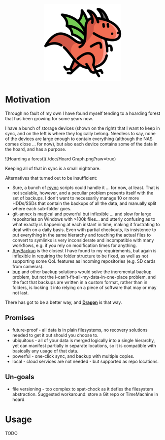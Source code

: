 <p align="center"><img src="doc/dragon.png" width="250px" /></p>

# Motivation

Through no fault of my own I have found myself tending to a hoarding forest that has been growing for some years now.

I have a bunch of storage devices (shown on the right) that I want to keep in sync, and on the left is where they
logically belong. Needless to say, none of the devices are large enough to contain everything (although the NAS comes
close ... for now), but also each device contains some of the data in the hoard, and has a purpose.

![Hoarding a forest](./doc/Hoard Graph.png?raw=true)

Keeping all of that in sync is a small nightmare.

Alternatives that turned out to be insufficient:

- Sure, a bunch of [rsync](https://linux.die.net/man/1/rsync) scripts could handle it ... for now, at least. That is not
  scalable, however, and a peculiar
  problem presents itself with the set of backups. I don't want to necessarily manage 10 or more HDDs/SSDs that contain
  the backups of all the data, and manually split where each sub-folder goes.
- [git-annex](https://git-annex.branchable.com/) is magical and powerful but inflexible ... and slow for large repositories on
  Windows with >100k files... and utterly confusing as to
  what exactly is happening at each instant in time, making it frustrating to deal with on a daily basis. Even with
  partial checkouts, its insistence to put everything in the same hierarchy and touching the actual files to convert to
  symlinks is very inconsiderate and incompatible with many workflows, e.g. if you rely on modification times for
  anything.
- [AnyBackup](https://anybackup.sourceforge.net/) is the closest I have found to my requirements, but again is
  inflexible in requiring the folder structure to be fixed, as well as not supporting some QoL features as incoming
  repositories (e.g. SD cards from cameras).
- [bup](https://bup.github.io/) and other backup solutions would solve the incremental backup problem, but not the
  i-can't-fit-all-my-data-in-one-place problem, and the fact that backups are written in a custom format, rather than in
  folders, is locking it into relying on a piece of software that may or may not last.

There has got to be a better way, and [**Dragon**](https://github.com/madcowbg/dragon) is that way.

## Promises

- future-proof - all data is in plain filesystems, no recovery solutions needed to get it out should you choose to.
- ubiquitous - all of your data is merged logically into a single hierarchy, yet can manifest partially in separate
  locations, so it is compatible with basically any usage of that data.
- powerful - one-click sync, and backup with multiple copies.
- local - cloud services are not needed - but supported as repo locations.

## Un-goals

- file versioning - too complex to spat-chock as it defies the filesystem abstraction. Suggested workaround: store a Git
  repo or TimeMachine in hoard.

# Usage
TODO